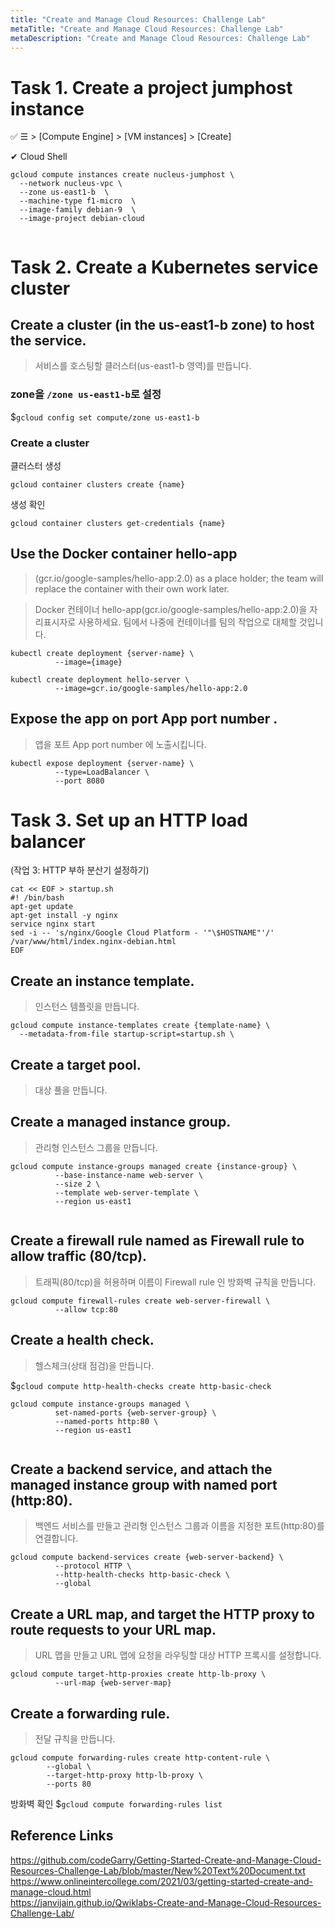 ```yaml
---
title: "Create and Manage Cloud Resources: Challenge Lab"
metaTitle: "Create and Manage Cloud Resources: Challenge Lab"
metaDescription: "Create and Manage Cloud Resources: Challenge Lab"
---
```


# Task 1. Create a project jumphost instance

✅ ☰ > [Compute Engine] > [VM instances] > [Create]

✔︎ Cloud Shell 
```
gcloud compute instances create nucleus-jumphost \
  --network nucleus-vpc \
  --zone us-east1-b  \
  --machine-type f1-micro  \
  --image-family debian-9  \
  --image-project debian-cloud
      
```


# Task 2. Create a Kubernetes service cluster

## Create a cluster (in the us-east1-b zone) to host the service.
> 서비스를 호스팅할 클러스터(us-east1-b 영역)를 만듭니다.  

### zone을 `/zone us-east1-b`로 설정 
$`gcloud config set compute/zone us-east1-b`  

### Create a cluster  
클러스터 생성 
```
gcloud container clusters create {name}
```
생성 확인 
```
gcloud container clusters get-credentials {name}
```

## Use the Docker container hello-app   
> (gcr.io/google-samples/hello-app:2.0) as a place holder; 
> the team will replace the container with their own work later.  

> Docker 컨테이너 hello-app(gcr.io/google-samples/hello-app:2.0)을 자리표시자로 사용하세요. 
> 팀에서 나중에 컨테이너를 팀의 작업으로 대체할 것입니다.  
```
kubectl create deployment {server-name} \
          --image={image}
```

```
kubectl create deployment hello-server \
          --image=gcr.io/google-samples/hello-app:2.0
```

## Expose the app on port App port number .
> 앱을 포트 App port number 에 노출시킵니다.
```
kubectl expose deployment {server-name} \
          --type=LoadBalancer \
          --port 8080
```

# Task 3. Set up an HTTP load balancer  
(작업 3: HTTP 부하 분산기 설정하기)   

```
cat << EOF > startup.sh
#! /bin/bash
apt-get update
apt-get install -y nginx
service nginx start
sed -i -- 's/nginx/Google Cloud Platform - '"\$HOSTNAME"'/' /var/www/html/index.nginx-debian.html
EOF
```  

## Create an instance template.
> 인스턴스 템플릿을 만듭니다.  

```
gcloud compute instance-templates create {template-name} \
  --metadata-from-file startup-script=startup.sh \

```

## Create a target pool.
> 대상 풀을 만듭니다.


## Create a managed instance group.  
> 관리형 인스턴스 그룹을 만듭니다.

```
gcloud compute instance-groups managed create {instance-group} \
          --base-instance-name web-server \
          --size 2 \
          --template web-server-template \
          --region us-east1
          
```

## Create a firewall rule named as Firewall rule to allow traffic (80/tcp).  
> 트래픽(80/tcp)을 허용하며 이름이 Firewall rule 인 방화벽 규칙을 만듭니다.

```
gcloud compute firewall-rules create web-server-firewall \
          --allow tcp:80 
```

## Create a health check.
> 헬스체크(상태 점검)을 만듭니다.

$`gcloud compute http-health-checks create http-basic-check`

```
gcloud compute instance-groups managed \
          set-named-ports {web-server-group} \
          --named-ports http:80 \
          --region us-east1
      
```

## Create a backend service, and attach the managed instance group with named port (http:80).
> 백엔드 서비스를 만들고 관리형 인스턴스 그룹과 이름을 지정한 포트(http:80)를 연결합니다.  

```
gcloud compute backend-services create {web-server-backend} \
          --protocol HTTP \
          --http-health-checks http-basic-check \
          --global
```

## Create a URL map, and target the HTTP proxy to route requests to your URL map.  
> URL 맵을 만들고 URL 맵에 요청을 라우팅할 대상 HTTP 프록시를 설정합니다.

```
gcloud compute target-http-proxies create http-lb-proxy \
          --url-map {web-server-map}
```
## Create a forwarding rule.
> 전달 규칙을 만듭니다.  

```
gcloud compute forwarding-rules create http-content-rule \
        --global \
        --target-http-proxy http-lb-proxy \
        --ports 80
```
방화벽 확인 
$`gcloud compute forwarding-rules list`


## Reference Links
https://github.com/codeGarry/Getting-Started-Create-and-Manage-Cloud-Resources-Challenge-Lab/blob/master/New%20Text%20Document.txt   
https://www.onlineintercollege.com/2021/03/getting-started-create-and-manage-cloud.html  
https://janvijain.github.io/Qwiklabs-Create-and-Manage-Cloud-Resources-Challenge-Lab/  

